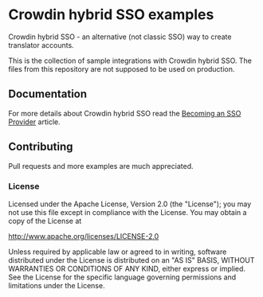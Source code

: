 # Crowdin hybrid SSO examples

Crowdin hybrid SSO - an alternative (not classic SSO) way to create translator accounts.

This is the collection of sample integrations with Crowdin hybrid SSO. The files from this repository are not supposed to be used on production.

## Documentation

For more details about Crowdin hybrid SSO read the [Becoming an SSO Provider](https://support.crowdin.com/custom-sso/) article.

## Contributing

Pull requests and more examples are much appreciated. 

### License

Licensed under the Apache License, Version 2.0 (the "License"); you may not use this file except in compliance with the License.
You may obtain a copy of the License at

http://www.apache.org/licenses/LICENSE-2.0

Unless required by applicable law or agreed to in writing, software distributed under the License is distributed on an "AS IS" BASIS, WITHOUT WARRANTIES OR CONDITIONS OF ANY KIND, either express or implied. See the License for the specific language governing permissions and limitations under the License.
